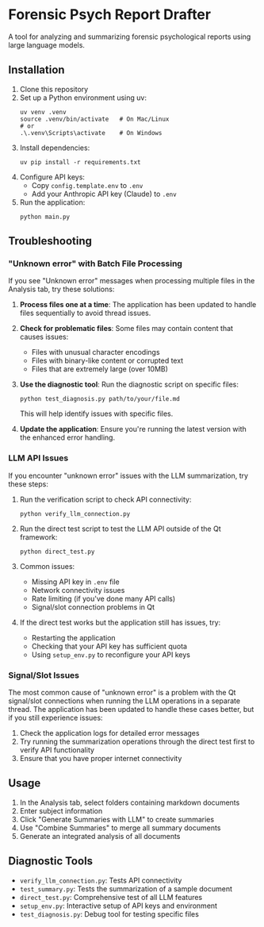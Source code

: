 # Forensic Psych Report Drafter

A tool for analyzing and summarizing forensic psychological reports using large language models.

## Installation

1. Clone this repository
2. Set up a Python environment using uv:
   ```
   uv venv .venv
   source .venv/bin/activate   # On Mac/Linux
   # or
   .\.venv\Scripts\activate    # On Windows
   ```
3. Install dependencies:
   ```
   uv pip install -r requirements.txt
   ```
4. Configure API keys:
   - Copy `config.template.env` to `.env`
   - Add your Anthropic API key (Claude) to `.env`
5. Run the application:
   ```
   python main.py
   ```

## Troubleshooting

### "Unknown error" with Batch File Processing

If you see "Unknown error" messages when processing multiple files in the Analysis tab, try these solutions:

1. **Process files one at a time**: The application has been updated to handle files sequentially to avoid thread issues.
2. **Check for problematic files**: Some files may contain content that causes issues:
   - Files with unusual character encodings
   - Files with binary-like content or corrupted text
   - Files that are extremely large (over 10MB)
3. **Use the diagnostic tool**: Run the diagnostic script on specific files:

   ```
   python test_diagnosis.py path/to/your/file.md
   ```

   This will help identify issues with specific files.

4. **Update the application**: Ensure you're running the latest version with the enhanced error handling.

### LLM API Issues

If you encounter "unknown error" issues with the LLM summarization, try these steps:

1. Run the verification script to check API connectivity:

   ```
   python verify_llm_connection.py
   ```

2. Run the direct test script to test the LLM API outside of the Qt framework:

   ```
   python direct_test.py
   ```

3. Common issues:

   - Missing API key in `.env` file
   - Network connectivity issues
   - Rate limiting (if you've done many API calls)
   - Signal/slot connection problems in Qt

4. If the direct test works but the application still has issues, try:
   - Restarting the application
   - Checking that your API key has sufficient quota
   - Using `setup_env.py` to reconfigure your API keys

### Signal/Slot Issues

The most common cause of "unknown error" is a problem with the Qt signal/slot connections when running the LLM operations in a separate thread. The application has been updated to handle these cases better, but if you still experience issues:

1. Check the application logs for detailed error messages
2. Try running the summarization operations through the direct test first to verify API functionality
3. Ensure that you have proper internet connectivity

## Usage

1. In the Analysis tab, select folders containing markdown documents
2. Enter subject information
3. Click "Generate Summaries with LLM" to create summaries
4. Use "Combine Summaries" to merge all summary documents
5. Generate an integrated analysis of all documents

## Diagnostic Tools

- `verify_llm_connection.py`: Tests API connectivity
- `test_summary.py`: Tests the summarization of a sample document
- `direct_test.py`: Comprehensive test of all LLM features
- `setup_env.py`: Interactive setup of API keys and environment
- `test_diagnosis.py`: Debug tool for testing specific files
